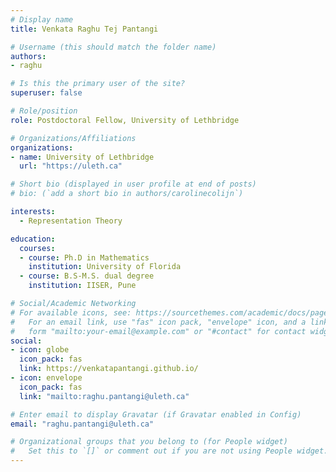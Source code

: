```yaml
---
# Display name
title: Venkata Raghu Tej Pantangi

# Username (this should match the folder name)
authors:
- raghu

# Is this the primary user of the site?
superuser: false

# Role/position
role: Postdoctoral Fellow, University of Lethbridge

# Organizations/Affiliations
organizations:
- name: University of Lethbridge
  url: "https://uleth.ca"

# Short bio (displayed in user profile at end of posts)
# bio: (`add a short bio in authors/carolinecolijn`)

interests:
  - Representation Theory

education:
  courses:
  - course: Ph.D in Mathematics
    institution: University of Florida
  - course: B.S-M.S. dual degree
    institution: IISER, Pune

# Social/Academic Networking
# For available icons, see: https://sourcethemes.com/academic/docs/page-builder/#icons
#   For an email link, use "fas" icon pack, "envelope" icon, and a link in the
#   form "mailto:your-email@example.com" or "#contact" for contact widget.
social:
- icon: globe
  icon_pack: fas
  link: https://venkatapantangi.github.io/
- icon: envelope
  icon_pack: fas
  link: "mailto:raghu.pantangi@uleth.ca"

# Enter email to display Gravatar (if Gravatar enabled in Config)
email: "raghu.pantangi@uleth.ca"

# Organizational groups that you belong to (for People widget)
#   Set this to `[]` or comment out if you are not using People widget.
---
```

